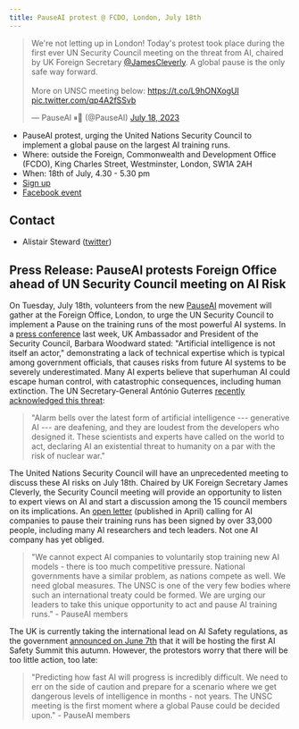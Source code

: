 ```yaml
---
title: PauseAI protest @ FCDO, London, July 18th
---
```


<script lang="ts">
    import WidgetConsent from '$components/widget-consent/WidgetConsent.svelte'
</script>

<WidgetConsent>
<div>
<blockquote class="twitter-tweet"><p lang="en" dir="ltr">We&#39;re not letting up in London! Today&#39;s protest took place during the first ever UN Security Council meeting on the threat from AI, chaired by UK Foreign Secretary <a href="https://twitter.com/JamesCleverly?ref_src=twsrc%5Etfw">@JamesCleverly</a>. A global pause is the only safe way forward.<br><br>More on UNSC meeting below: <a href="https://t.co/L9hONXogUl">https://t.co/L9hONXogUl</a> <a href="https://t.co/qp4A2fSSvb">pic.twitter.com/qp4A2fSSvb</a></p>&mdash; PauseAI ⏸🤖 (@PauseAI) <a href="https://twitter.com/PauseAI/status/1681403296693534725?ref_src=twsrc%5Etfw">July 18, 2023</a></blockquote> <script async src="https://platform.twitter.com/widgets.js" charset="utf-8"></script>
</div>
</WidgetConsent>

- PauseAI protest, urging the United Nations Security Council to implement a global pause on the largest AI training runs.
- Where: outside the Foreign, Commonwealth and Development Office (FCDO), King Charles Street, Westminster, London, SW1A 2AH
- When: 18th of July, 4.30 - 5.30 pm
- [Sign up](https://docs.google.com/forms/d/e/1FAIpQLSfLoAUfPEhp3bZyUbDnc8HigL_rYC7ykUmmPZvVWas-m2y5bQ/viewform?usp%253Dsf_link)
- [Facebook event](https://fb.me/e/1bawf1ZH1)

## Contact

- Alistair Steward ([twitter](https://twitter.com/alistair___s))

## Press Release: PauseAI protests Foreign Office ahead of UN Security Council meeting on AI Risk

On Tuesday, July 18th, volunteers from the new [PauseAI](http://pauseai.info/) movement will gather at the Foreign Office, London, to urge the UN Security Council to implement a Pause on the training runs of the most powerful AI systems. In a [press conference](https://youtu.be/USap-tFrTDc?t=3235) last week, UK Ambassador and President of the Security Council, Barbara Woodward stated: "Artificial intelligence is not itself an actor," demonstrating a lack of technical expertise which is typical among government officials, that causes risks from future AI systems to be severely underestimated. Many AI experts believe that superhuman AI could escape human control, with catastrophic consequences, including human extinction. The UN Secretary-General António Guterres [recently acknowledged this threat](https://press.un.org/en/2023/sgsm21832.doc.htm):

> "Alarm bells over the latest form of artificial intelligence --- generative AI --- are deafening, and they are loudest from the developers who designed it. These scientists and experts have called on the world to act, declaring AI an existential threat to humanity on a par with the risk of nuclear war."

The United Nations Security Council will have an unprecedented meeting to discuss these AI risks on July 18th. Chaired by UK Foreign Secretary James Cleverly, the Security Council meeting will provide an opportunity to listen to expert views on AI and start a discussion among the 15 council members on its implications. An [open letter](https://futureoflife.org/open-letter/pause-giant-ai-experiments/) (published in April) calling for AI companies to pause their training runs has been signed by over 33,000 people, including many AI researchers and tech leaders. Not one AI company has yet obliged.

> "We cannot expect AI companies to voluntarily stop training new AI models - there is too much competitive pressure. National governments have a similar problem, as nations compete as well. We need global measures. The UNSC is one of the very few bodies where such an international treaty could be formed. We are urging our leaders to take this unique opportunity to act and pause AI training runs." - PauseAI members

The UK is currently taking the international lead on AI Safety regulations, as the government [announced on June 7th](https://www.gov.uk/government/news/uk-to-host-first-global-summit-on-artificial-intelligence) that it will be hosting the first AI Safety Summit this autumn. However, the protestors worry that there will be too little action, too late:

> "Predicting how fast AI will progress is incredibly difficult. We need to err on the side of caution and prepare for a scenario where we get dangerous levels of intelligence in months - not years. The UNSC meeting is the first moment where a global Pause could be decided upon." - PauseAI members

